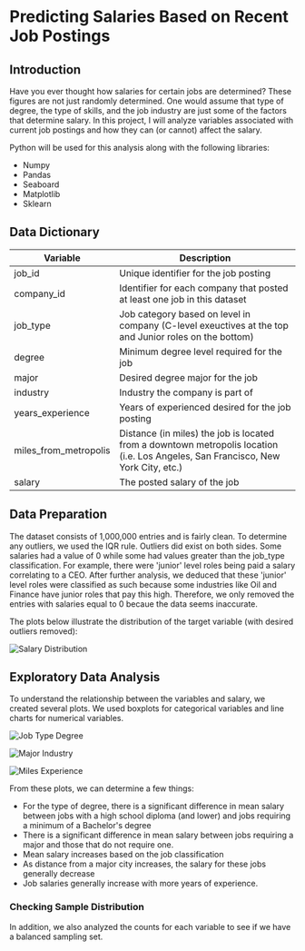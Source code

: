 # Predicting Salaries Based on Recent Job Postings

## Introduction
Have you ever thought how salaries for certain jobs are determined?  These figures are not just randomly determined.  One would assume that type of degree, the type of skills, and the job industry are just some of the factors that determine salary.  In this project, I will analyze variables associated with current job postings and how they can (or cannot) affect the salary.

Python will be used for this analysis along with the following libraries:
- Numpy
- Pandas
- Seaboard
- Matplotlib
- Sklearn

## Data Dictionary
| Variable | Description |
| -------- | ----------- |
| job_id | Unique identifier for the job posting |
| company_id | Identifier for each company that posted at least one job in this dataset |
| job_type | Job category based on level in company (C-level exeuctives at the top and Junior roles on the bottom) |
| degree | Minimum degree level required for the job |
| major | Desired degree major for the job |
| industry | Industry the company is part of |
| years_experience | Years of experienced desired for the job posting |
| miles_from_metropolis | Distance (in miles) the job is located from a downtown metropolis location (i.e. Los Angeles, San Francisco, New York City, etc.) |
| salary | The posted salary of the job |

## Data Preparation
The dataset consists of 1,000,000 entries and is fairly clean.  To determine any outliers, we used the IQR rule.  Outliers did exist on both sides.  Some salaries had a value of 0 while some had values greater than the job_type classification.  For example, there were 'junior' level roles being paid a salary correlating to a CEO.  After further analysis, we deduced that these 'junior' level roles were classified as such because some industries like Oil and Finance have junior roles that pay this high. Therefore, we only removed the entries with salaries equal to 0 becaue the data seems inaccurate.

The plots below illustrate the distribution of the target variable (with desired outliers removed):  

![Salary Distribution](https://user-images.githubusercontent.com/60159655/85882437-1d218400-b794-11ea-84af-44afb11f5abe.png)

## Exploratory Data Analysis
To understand the relationship between the variables and salary, we created several plots.  We used boxplots for categorical variables and line charts for numerical variables.

![Job Type Degree](https://user-images.githubusercontent.com/60159655/85888080-bdc87180-b79d-11ea-8851-73b7f6aace30.png)

![Major Industry](https://user-images.githubusercontent.com/60159655/85888197-f49e8780-b79d-11ea-9a9f-c190ae0c2943.png)

![Miles Experience](https://user-images.githubusercontent.com/60159655/85888643-d71ded80-b79e-11ea-883e-04d103ec0191.png)

From these plots, we can determine a few things:
- For the type of degree, there is a significant difference in mean salary between jobs with a high school diploma (and lower) and jobs requiring a minimum of a Bachelor's degree
- There is a significant difference in mean salary between jobs requiring a major and those that do not require one.
- Mean salary increases based on the job classification
- As distance from a major city increases, the salary for these jobs generally decrease
- Job salaries generally increase with more years of experience. 


### Checking Sample Distribution
In addition, we also analyzed the counts for each variable to see if we have a balanced sampling set.
